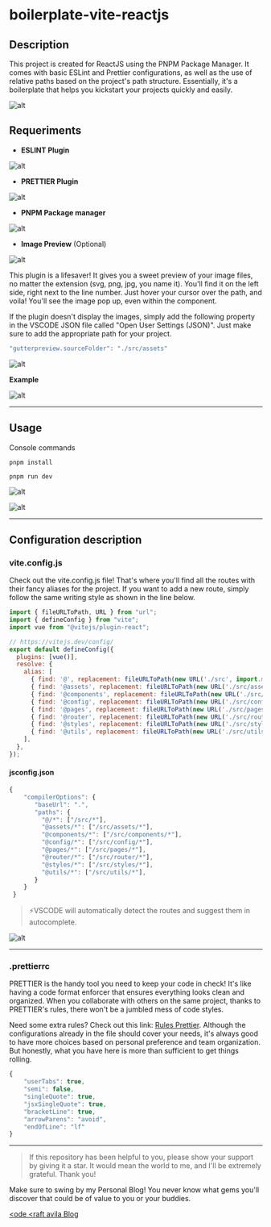 # boilerplate-vite-reactjs

## Description

This project is created for ReactJS using the PNPM Package Manager. It comes with basic ESLint and Prettier configurations, as well as the use of relative paths based on the project's path structure. Essentially, it's a boilerplate that helps you kickstart your projects quickly and easily.

![alt](./readme/review.png)

## Requeriments 

- **ESLINT Plugin**

![alt](./readme/eslint.png)

- **PRETTIER Plugin**

![alt](./readme/prettier.png)

- **PNPM Package manager**

![alt](./readme/pnpm.png)

- **Image Preview** (Optional)

![alt](./readme/imagepreview.png)

This plugin is a lifesaver! It gives you a sweet preview of your image files, no matter the extension (svg, png, jpg, you name it). You'll find it on the left side, right next to the line number. Just hover your cursor over the path, and voila! You'll see the image pop up, even within the component.

If the plugin doesn't display the images, simply add the following property in the VSCODE JSON file called "Open User Settings (JSON)". Just make sure to add the appropriate path for your project.

```js
"gutterpreview.sourceFolder": "./src/assets"
```

![alt](./readme/fixpathpreview.png)


**Example**

![alt](./readme/previewexample.png)

---

## Usage
Console commands

```shell
pnpm install
```

```shell
pnpm run dev
```

![alt](./readme/pnpminstall.png)

![alt](./readme/pnpmrundev.png)


---
## Configuration description

### vite.config.js

Check out the vite.config.js file! That's where you'll find all the routes with their fancy aliases for the project. If you want to add a new route, simply follow the same writing style as shown in the line below.

```js
import { fileURLToPath, URL } from "url";
import { defineConfig } from "vite";
import vue from "@vitejs/plugin-react";

// https://vitejs.dev/config/
export default defineConfig({
  plugins: [vue()],
  resolve: {
    alias: [
      { find: '@', replacement: fileURLToPath(new URL('./src', import.meta.url)) },
      { find: '@assets', replacement: fileURLToPath(new URL('./src/assets', import.meta.url)) },
      { find: '@components', replacement: fileURLToPath(new URL('./src/components', import.meta.url)) },
      { find: '@config', replacement: fileURLToPath(new URL('./src/config', import.meta.url)) },
      { find: '@pages', replacement: fileURLToPath(new URL('./src/pages', import.meta.url)) },
      { find: '@router', replacement: fileURLToPath(new URL('./src/router', import.meta.url)) },
      { find: '@styles', replacement: fileURLToPath(new URL('./src/styles', import.meta.url)) },
      { find: '@utils', replacement: fileURLToPath(new URL('./src/utils', import.meta.url)) },
    ],
  },
});
```

#### jsconfig.json

```js
{
    "compilerOptions": {
       "baseUrl": ".",
       "paths": {
         "@/*": ["/src/*"],
         "@assets/*": ["/src/assets/*"],
         "@components/*": ["/src/components/*"],
         "@config/*": ["/src/config/*"],
         "@pages/*": ["/src/pages/*"],
         "@router/*": ["/src/router/*"],
         "@styles/*": ["/src/styles/*"],
         "@utils/*": ["/src/utils/*"],
       }
    }
 }
```

> ⚡VSCODE will automatically detect the routes and suggest them in autocomplete.

![alt](./readme/autocomplete.png)

---
### .prettierrc

PRETTIER is the handy tool you need to keep your code in check! It's like having a code format enforcer that ensures everything looks clean and organized. When you collaborate with others on the same project, thanks to PRETTIER's rules, there won't be a jumbled mess of code styles.

Need some extra rules? Check out this link: [Rules Prettier]([/guides/content/editing-an-existing-page](https://prettier.io/docs/en/options.html)). Although the configurations already in the file should cover your needs, it's always good to have more choices based on personal preference and team organization. But honestly, what you have here is more than sufficient to get things rolling.


```js
{
    "userTabs": true,
    "semi": false,
    "singleQuote": true,
    "jsxSingleQuote": true,
    "bracketLine": true,
    "arrowParens": "avoid",
    "endOfLine": "lf"
}
```

---

> If this repository has been helpful to you, please show your support by giving it a star. It would mean the world to me, and I'll be extremely grateful. Thank you!


Make sure to swing by my Personal Blog! You never know what gems you'll discover that could be of value to you or your buddies.

[<ode <raft avila Blog](https://codecraftavila.super.site/)
